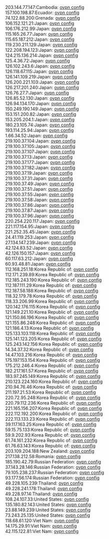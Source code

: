 203.144.77.147:Cambodia: [ovpn config](vpn/203_144_77_147.ovpn)  
157.100.198.87:Ecuador: [ovpn config](vpn/157_100_198_87.ovpn)  
74.122.88.200:Grenada: [ovpn config](vpn/74_122_88_200.ovpn)  
106.152.121.21:Japan: [ovpn config](vpn/106_152_121_21.ovpn)  
106.176.212.99:Japan: [ovpn config](vpn/106_176_212_99.ovpn)  
115.165.26.77:Japan: [ovpn config](vpn/115_165_26_77.ovpn)  
115.65.187.212:Japan: [ovpn config](vpn/115_65_187_212.ovpn)  
119.230.211.129:Japan: [ovpn config](vpn/119_230_211_129.ovpn)  
122.208.194.123:Japan: [ovpn config](vpn/122_208_194_123.ovpn)  
124.215.136.214:Japan: [ovpn config](vpn/124_215_136_214.ovpn)  
125.4.36.72:Japan: [ovpn config](vpn/125_4_36_72.ovpn)  
126.102.243.6:Japan: [ovpn config](vpn/126_102_243_6.ovpn)  
126.118.67.115:Japan: [ovpn config](vpn/126_118_67_115.ovpn)  
126.141.109.219:Japan: [ovpn config](vpn/126_141_109_219.ovpn)  
126.200.221.103:Japan: [ovpn config](vpn/126_200_221_103.ovpn)  
126.217.201.240:Japan: [ovpn config](vpn/126_217_201_240.ovpn)  
126.76.27.7:Japan: [ovpn config](vpn/126_76_27_7.ovpn)  
126.85.52.130:Japan: [ovpn config](vpn/126_85_52_130.ovpn)  
126.94.134.170:Japan: [ovpn config](vpn/126_94_134_170.ovpn)  
150.249.190.149:Japan: [ovpn config](vpn/150_249_190_149.ovpn)  
153.151.200.82:Japan: [ovpn config](vpn/153_151_200_82.ovpn)  
153.205.204.1:Japan: [ovpn config](vpn/153_205_204_1.ovpn)  
180.23.105.74:Japan: [ovpn config](vpn/180_23_105_74.ovpn)  
193.114.25.94:Japan: [ovpn config](vpn/193_114_25_94.ovpn)  
1.66.34.52:Japan: [ovpn config](vpn/1_66_34_52.ovpn)  
219.100.37.104:Japan: [ovpn config](vpn/219_100_37_104.ovpn)  
219.100.37.105:Japan: [ovpn config](vpn/219_100_37_105.ovpn)  
219.100.37.107:Japan: [ovpn config](vpn/219_100_37_107.ovpn)  
219.100.37.13:Japan: [ovpn config](vpn/219_100_37_13.ovpn)  
219.100.37.177:Japan: [ovpn config](vpn/219_100_37_177.ovpn)  
219.100.37.182:Japan: [ovpn config](vpn/219_100_37_182.ovpn)  
219.100.37.19:Japan: [ovpn config](vpn/219_100_37_19.ovpn)  
219.100.37.31:Japan: [ovpn config](vpn/219_100_37_31.ovpn)  
219.100.37.49:Japan: [ovpn config](vpn/219_100_37_49.ovpn)  
219.100.37.51:Japan: [ovpn config](vpn/219_100_37_51.ovpn)  
219.100.37.55:Japan: [ovpn config](vpn/219_100_37_55.ovpn)  
219.100.37.58:Japan: [ovpn config](vpn/219_100_37_58.ovpn)  
219.100.37.86:Japan: [ovpn config](vpn/219_100_37_86.ovpn)  
219.100.37.87:Japan: [ovpn config](vpn/219_100_37_87.ovpn)  
219.100.37.96:Japan: [ovpn config](vpn/219_100_37_96.ovpn)  
220.254.220.117:Japan: [ovpn config](vpn/220_254_220_117.ovpn)  
221.117.154.95:Japan: [ovpn config](vpn/221_117_154_95.ovpn)  
221.252.35.45:Japan: [ovpn config](vpn/221_252_35_45.ovpn)  
24.41.119.253:Japan: [ovpn config](vpn/24_41_119_253.ovpn)  
27.134.147.239:Japan: [ovpn config](vpn/27_134_147_239.ovpn)  
42.124.83.52:Japan: [ovpn config](vpn/42_124_83_52.ovpn)  
42.126.150.157:Japan: [ovpn config](vpn/42_126_150_157.ovpn)  
60.117.63.212:Japan: [ovpn config](vpn/60_117_63_212.ovpn)  
60.93.48.81:Japan: [ovpn config](vpn/60_93_48_81.ovpn)  
112.168.251.18:Korea Republic of: [ovpn config](vpn/112_168_251_18.ovpn)  
112.171.239.89:Korea Republic of: [ovpn config](vpn/112_171_239_89.ovpn)  
112.185.243.190:Korea Republic of: [ovpn config](vpn/112_185_243_190.ovpn)  
112.187.111.29:Korea Republic of: [ovpn config](vpn/112_187_111_29.ovpn)  
112.187.58.188:Korea Republic of: [ovpn config](vpn/112_187_58_188.ovpn)  
118.32.179.78:Korea Republic of: [ovpn config](vpn/118_32_179_78.ovpn)  
118.33.206.99:Korea Republic of: [ovpn config](vpn/118_33_206_99.ovpn)  
120.142.176.115:Korea Republic of: [ovpn config](vpn/120_142_176_115.ovpn)  
121.149.221.10:Korea Republic of: [ovpn config](vpn/121_149_221_10.ovpn)  
121.150.86.196:Korea Republic of: [ovpn config](vpn/121_150_86_196.ovpn)  
121.155.86.248:Korea Republic of: [ovpn config](vpn/121_155_86_248.ovpn)  
121.186.4.13:Korea Republic of: [ovpn config](vpn/121_186_4_13.ovpn)  
125.133.103.118:Korea Republic of: [ovpn config](vpn/125_133_103_118.ovpn)  
125.141.123.205:Korea Republic of: [ovpn config](vpn/125_141_123_205.ovpn)  
125.243.142.156:Korea Republic of: [ovpn config](vpn/125_243_142_156.ovpn)  
14.34.37.32:Korea Republic of: [ovpn config](vpn/14_34_37_32.ovpn)  
14.47.103.216:Korea Republic of: [ovpn config](vpn/14_47_103_216.ovpn)  
175.197.153.154:Korea Republic of: [ovpn config](vpn/175_197_153_154.ovpn)  
175.212.246.4:Korea Republic of: [ovpn config](vpn/175_212_246_4.ovpn)  
182.217.161.57:Korea Republic of: [ovpn config](vpn/182_217_161_57.ovpn)  
183.97.245.149:Korea Republic of: [ovpn config](vpn/183_97_245_149.ovpn)  
210.123.224.160:Korea Republic of: [ovpn config](vpn/210_123_224_160.ovpn)  
210.94.76.46:Korea Republic of: [ovpn config](vpn/210_94_76_46.ovpn)  
211.197.21.53:Korea Republic of: [ovpn config](vpn/211_197_21_53.ovpn)  
220.72.95.248:Korea Republic of: [ovpn config](vpn/220_72_95_248.ovpn)  
220.79.112.236:Korea Republic of: [ovpn config](vpn/220_79_112_236.ovpn)  
221.165.156.207:Korea Republic of: [ovpn config](vpn/221_165_156_207.ovpn)  
222.112.192.200:Korea Republic of: [ovpn config](vpn/222_112_192_200.ovpn)  
222.113.133.23:Korea Republic of: [ovpn config](vpn/222_113_133_23.ovpn)  
39.117.163.25:Korea Republic of: [ovpn config](vpn/39_117_163_25.ovpn)  
59.15.75.133:Korea Republic of: [ovpn config](vpn/59_15_75_133.ovpn)  
59.9.202.93:Korea Republic of: [ovpn config](vpn/59_9_202_93.ovpn)  
61.74.161.232:Korea Republic of: [ovpn config](vpn/61_74_161_232.ovpn)  
61.76.63.143:Korea Republic of: [ovpn config](vpn/61_76_63_143.ovpn)  
203.109.204.188:New Zealand: [ovpn config](vpn/203_109_204_188.ovpn)  
217.138.212.58:Romania: [ovpn config](vpn/217_138_212_58.ovpn)  
185.190.42.79:Russian Federation: [ovpn config](vpn/185_190_42_79.ovpn)  
37.143.28.146:Russian Federation: [ovpn config](vpn/37_143_28_146.ovpn)  
79.105.238.237:Russian Federation: [ovpn config](vpn/79_105_238_237.ovpn)  
93.177.56.174:Russian Federation: [ovpn config](vpn/93_177_56_174.ovpn)  
49.228.105.239:Thailand: [ovpn config](vpn/49_228_105_239.ovpn)  
49.228.241.178:Thailand: [ovpn config](vpn/49_228_241_178.ovpn)  
49.228.97.14:Thailand: [ovpn config](vpn/49_228_97_14.ovpn)  
108.24.107.33:United States: [ovpn config](vpn/108_24_107_33.ovpn)  
135.180.82.143:United States: [ovpn config](vpn/135_180_82_143.ovpn)  
23.88.149.239:United States: [ovpn config](vpn/23_88_149_239.ovpn)  
73.243.25.135:United States: [ovpn config](vpn/73_243_25_135.ovpn)  
118.68.61.120:Viet Nam: [ovpn config](vpn/118_68_61_120.ovpn)  
14.175.29.91:Viet Nam: [ovpn config](vpn/14_175_29_91.ovpn)  
42.115.122.81:Viet Nam: [ovpn config](vpn/42_115_122_81.ovpn)  
